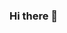 ### Hi there 👋

<!--
**lmh77/lmh77** is a ✨ _special_ ✨ repository because its `README.md` (this file) appears on your GitHub profile.

Here are some ideas to get you started:

![lmh77's github stats](https://github-readme-stats.vercel.app/api?username=lmh77&theme=radical) 
-->
